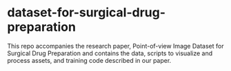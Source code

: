 # dataset-for-surgical-drug-preparation
This repo accompanies the research paper, Point-of-view Image Dataset  for   Surgical Drug Preparation and contains the data, scripts to visualize and process assets, and training code described in our paper.
